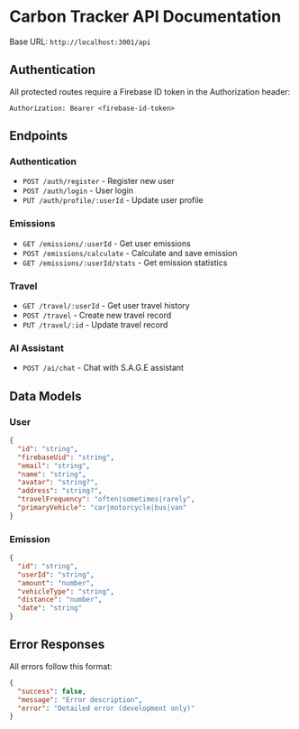# Carbon Tracker API Documentation

Base URL: `http://localhost:3001/api`

## Authentication

All protected routes require a Firebase ID token in the Authorization header:
```
Authorization: Bearer <firebase-id-token>
```

## Endpoints

### Authentication
- `POST /auth/register` - Register new user
- `POST /auth/login` - User login
- `PUT /auth/profile/:userId` - Update user profile

### Emissions
- `GET /emissions/:userId` - Get user emissions
- `POST /emissions/calculate` - Calculate and save emission
- `GET /emissions/:userId/stats` - Get emission statistics

### Travel
- `GET /travel/:userId` - Get user travel history
- `POST /travel` - Create new travel record
- `PUT /travel/:id` - Update travel record

### AI Assistant
- `POST /ai/chat` - Chat with S.A.G.E assistant

## Data Models

### User
```json
{
  "id": "string",
  "firebaseUid": "string",
  "email": "string",
  "name": "string",
  "avatar": "string?",
  "address": "string?",
  "travelFrequency": "often|sometimes|rarely",
  "primaryVehicle": "car|motorcycle|bus|van"
}
```

### Emission
```json
{
  "id": "string",
  "userId": "string",
  "amount": "number",
  "vehicleType": "string",
  "distance": "number",
  "date": "string"
}
```

## Error Responses

All errors follow this format:
```json
{
  "success": false,
  "message": "Error description",
  "error": "Detailed error (development only)"
}
```
